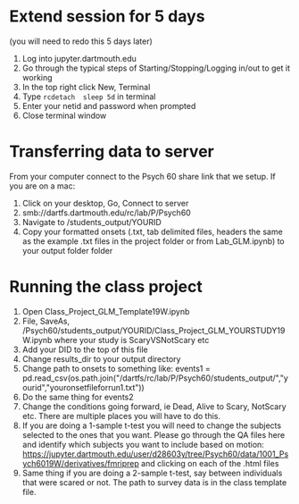 # Extend session for 5 days

(you will need to redo this 5 days later)

1. Log into jupyter.dartmouth.edu
2. Go through the typical steps of Starting/Stopping/Logging in/out to get it working
3. In the top right click New, Terminal
4. Type `rcdetach  sleep 5d` in terminal
5. Enter your netid and password when prompted
5. Close terminal window

# Transferring data to server

From your computer connect to the Psych 60 share link that we setup. If you are on a mac:

1. Click on your desktop, Go, Connect to server
2. smb://dartfs.dartmouth.edu/rc/lab/P/Psych60
3. Navigate to /students_output/YOURID
4. Copy your formatted onsets (.txt, tab delimited files, headers the same as the example .txt files in the project folder or from Lab_GLM.ipynb) to your output folder folder

# Running the class project

1. Open Class_Project_GLM_Template19W.ipynb
2. File, SaveAs, /Psych60/students_output/YOURID/Class_Project_GLM_YOURSTUDY19W.ipynb where your study is ScaryVSNotScary etc
3. Add your DID to the top of this file
4. Change results_dir to your output directory
5. Change path to onsets to something like: events1 = pd.read_csv(os.path.join("/dartfs/rc/lab/P/Psych60/students_output/","yourid","youronsetfileforrun1.txt"))
6. Do the same thing for events2
7. Change the conditions going forward, ie Dead, Alive to Scary, NotScary etc. There are multiple places you will have to do this.
8. If you are doing a 1-sample t-test you will need to change the subjects selected to the ones that you want. Please go through the QA files here and identify which subjects you want to include based on motion: https://jupyter.dartmouth.edu/user/d28603y/tree/Psych60/data/1001_Psych6019W/derivatives/fmriprep and clicking on each of the .html files
9. Same thing if you are doing a 2-sample t-test, say between individuals that were scared or not. The path to survey data is in the class template file.
